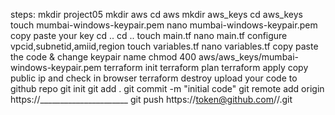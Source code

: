 steps:
mkdir project05
mkdir aws
cd aws
mkdir aws_keys
cd aws_keys
touch mumbai-windows-keypair.pem
nano mumbai-windows-keypair.pem
copy paste your key 
cd ..
cd ..
touch main.tf
nano main.tf
configure vpcid,subnetid,amiid,region
touch variables.tf
nano variables.tf
copy paste the code & change keypair name
chmod 400 aws/aws_keys/mumbai-windows-keypair.pem
terraform init
terraform plan
terraform apply
copy public ip and check in browser
terraform destroy
upload your code to github repo
git init
git add .
git commit -m "initial code"
git remote add origin https://______________________
git push https://token@github.com/<accountname>/<githubname>.git

